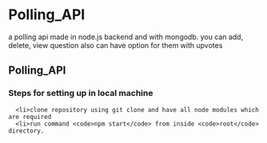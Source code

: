 # Polling_API
a polling api made in node.js backend and with mongodb. you can add, delete, view question also can have option for them with upvotes

<html>
  <body>
    <h2>Polling_API</h2>
    <h3>Steps for setting up in local machine</h3>
      
      <li>clone repository using git clone and have all node modules which are required
      <li>run command <code>npm start</code> from inside <code>root</code> directory.
    
   <ul></ul>
  </body>
</html>
